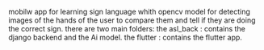 mobilw app for learning sign language whith opencv model for detecting images of the hands of the user to compare them and tell if they are doing the correct sign.
there are two main folders:
the asl_back : contains the django backend and the Ai model.
the flutter : contains the flutter app.
